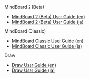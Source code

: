<html>
<head>
<title>MindBoard User Guide</title>
</head>
<body>

MindBoard 2 (Beta)

- [MindBoard 2 (Beta) User Guide (en)](https://mindboard.github.io/mb-2-beta-docs/)
- [MindBoard 2 (Beta) User Guide (ja)](https://mindboard.github.io/mb-2-beta-docs-ja/)

MindBoard (Classic)

- [MindBoard Classic User Guide (en)](https://mindboard.github.io/mb-1-classic-docs/)
- [MindBoard Classic User Guide (ja)](https://mindboard.github.io/mb-1-classic-docs-ja/)


Draw 

- [Draw User Guide (en)](https://mindboard.github.io/mb-1-draw-docs/)
- [Draw User Guide (ja)](https://mindboard.github.io/mb-1-draw-docs-ja/)

</body>
</html>
